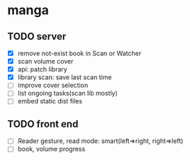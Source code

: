 # manga

## TODO server

- [x] remove not-exist book in Scan or Watcher
- [x] scan volume cover
- [x] api: patch library
- [x] library scan: save last scan time
- [ ] improve cover selection
- [ ] list ongoing tasks(scan lib mostly)
- [ ] embed static dist files

## TODO front end
- [ ] Reader gesture, read mode: smart(left=>right, right=>left)
- [ ] book, volume progress